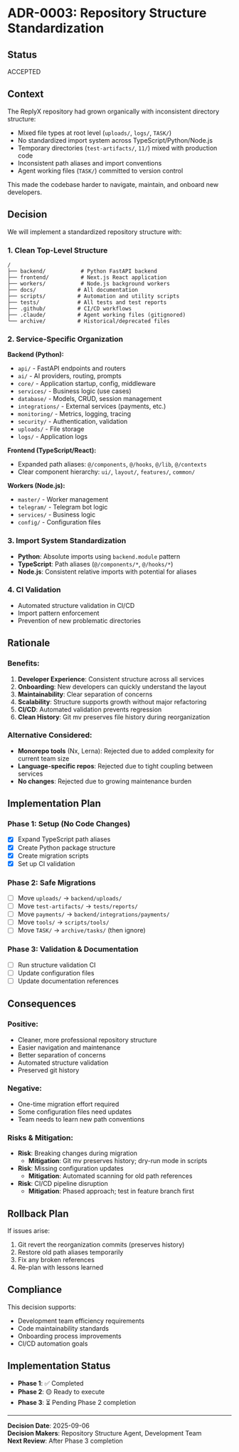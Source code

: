 # ADR-0003: Repository Structure Standardization

## Status
ACCEPTED

## Context
The ReplyX repository had grown organically with inconsistent directory structure:
- Mixed file types at root level (`uploads/`, `logs/`, `TASK/`)  
- No standardized import system across TypeScript/Python/Node.js
- Temporary directories (`test-artifacts/`, `11/`) mixed with production code
- Inconsistent path aliases and import conventions
- Agent working files (`TASK/`) committed to version control

This made the codebase harder to navigate, maintain, and onboard new developers.

## Decision
We will implement a standardized repository structure with:

### 1. Clean Top-Level Structure
```
/
├── backend/           # Python FastAPI backend
├── frontend/          # Next.js React application  
├── workers/           # Node.js background workers
├── docs/             # All documentation
├── scripts/          # Automation and utility scripts
├── tests/            # All tests and test reports
├── .github/          # CI/CD workflows
├── .claude/          # Agent working files (gitignored)
└── archive/          # Historical/deprecated files
```

### 2. Service-Specific Organization
**Backend (Python):**
- `api/` - FastAPI endpoints and routers
- `ai/` - AI providers, routing, prompts
- `core/` - Application startup, config, middleware
- `services/` - Business logic (use cases)
- `database/` - Models, CRUD, session management
- `integrations/` - External services (payments, etc.)
- `monitoring/` - Metrics, logging, tracing
- `security/` - Authentication, validation
- `uploads/` - File storage
- `logs/` - Application logs

**Frontend (TypeScript/React):**
- Expanded path aliases: `@/components`, `@/hooks`, `@/lib`, `@/contexts`
- Clear component hierarchy: `ui/`, `layout/`, `features/`, `common/`

**Workers (Node.js):**
- `master/` - Worker management
- `telegram/` - Telegram bot logic
- `services/` - Business logic
- `config/` - Configuration files

### 3. Import System Standardization
- **Python**: Absolute imports using `backend.module` pattern
- **TypeScript**: Path aliases (`@/components/*`, `@/hooks/*`)
- **Node.js**: Consistent relative imports with potential for aliases

### 4. CI Validation
- Automated structure validation in CI/CD
- Import pattern enforcement
- Prevention of new problematic directories

## Rationale

### Benefits:
1. **Developer Experience**: Consistent structure across all services
2. **Onboarding**: New developers can quickly understand the layout
3. **Maintainability**: Clear separation of concerns
4. **Scalability**: Structure supports growth without major refactoring
5. **CI/CD**: Automated validation prevents regression
6. **Clean History**: Git mv preserves file history during reorganization

### Alternative Considered:
- **Monorepo tools** (Nx, Lerna): Rejected due to added complexity for current team size
- **Language-specific repos**: Rejected due to tight coupling between services
- **No changes**: Rejected due to growing maintenance burden

## Implementation Plan

### Phase 1: Setup (No Code Changes)
- [x] Expand TypeScript path aliases
- [x] Create Python package structure
- [x] Create migration scripts
- [x] Set up CI validation

### Phase 2: Safe Migrations
- [ ] Move `uploads/` → `backend/uploads/`
- [ ] Move `test-artifacts/` → `tests/reports/`
- [ ] Move `payments/` → `backend/integrations/payments/`
- [ ] Move `tools/` → `scripts/tools/`
- [ ] Move `TASK/` → `archive/tasks/` (then ignore)

### Phase 3: Validation & Documentation
- [ ] Run structure validation CI
- [ ] Update configuration files
- [ ] Update documentation references

## Consequences

### Positive:
- Cleaner, more professional repository structure
- Easier navigation and maintenance
- Better separation of concerns
- Automated structure validation
- Preserved git history

### Negative:
- One-time migration effort required
- Some configuration files need updates
- Team needs to learn new path conventions

### Risks & Mitigation:
- **Risk**: Breaking changes during migration
  - **Mitigation**: Git mv preserves history; dry-run mode in scripts
- **Risk**: Missing configuration updates
  - **Mitigation**: Automated scanning for old path references
- **Risk**: CI/CD pipeline disruption
  - **Mitigation**: Phased approach; test in feature branch first

## Rollback Plan
If issues arise:
1. Git revert the reorganization commits (preserves history)
2. Restore old path aliases temporarily
3. Fix any broken references
4. Re-plan with lessons learned

## Compliance
This decision supports:
- Development team efficiency requirements
- Code maintainability standards
- Onboarding process improvements
- CI/CD automation goals

## Implementation Status
- **Phase 1**: ✅ Completed
- **Phase 2**: 🟡 Ready to execute
- **Phase 3**: ⏳ Pending Phase 2 completion

---
**Decision Date**: 2025-09-06  
**Decision Makers**: Repository Structure Agent, Development Team  
**Next Review**: After Phase 3 completion